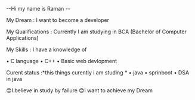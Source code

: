  --Hi my name is Raman --
 
 My Dream : I want to become a  developer 
 
 My Qualifications : Currently I am studying in BCA (Bachelor of Computer Applications)
 
 My Skills : I have a knowledge of 

 • C language 
 • C++
 • Basic web devlopment
 
 Curent status :*this things curently i am studing *
 • java 
 • sprinboot
 • DSA in java

 😊I believe in study by failure 
 😊I want to achieve my Dream 
